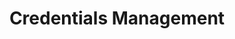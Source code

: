 ---
title: "Credentials Management"
linkTitle: "Credentials Management"
weight: 3
description: >
  Passwords, Keys, Identity Management
---